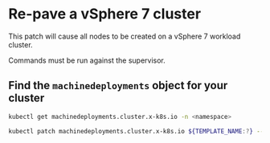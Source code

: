# Re-pave a vSphere 7 cluster

This patch will cause all nodes to be created on a vSphere 7 workload cluster.

Commands must be run against the supervisor.

## Find the `machinedeployments` object for your cluster

```sh
kubectl get machinedeployments.cluster.x-k8s.io -n <namespace>
```

```sh
kubectl patch machinedeployments.cluster.x-k8s.io ${TEMPLATE_NAME:?} --type merge -p "{\"spec\":{\"template\":{\"metadata\":{\"annotations\":{\"date\":\"`date +'%s'`\"}}}}}" -n <namespace>
```